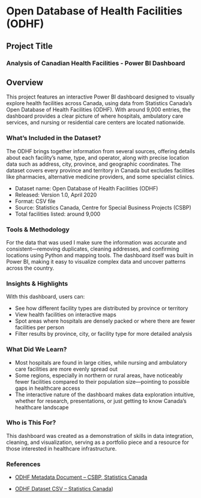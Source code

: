 
# Open Database of Health Facilities (ODHF) 

## Project Title
### Analysis of Canadian Health Facilities - Power BI Dashboard

## Overview

This project features an interactive Power BI dashboard designed to visually explore health facilities across Canada, using data from Statistics Canada’s Open Database of Health Facilities (ODHF). With around 9,000 entries, the dashboard provides a clear picture of where hospitals, ambulatory care services, and nursing or residential care centers are located nationwide.

### What’s Included in the Dataset?

The ODHF brings together information from several sources, offering details about each facility’s name, type, and operator, along with precise location data such as address, city, province, and geographic coordinates. The dataset covers every province and territory in Canada but excludes facilities like pharmacies, alternative medicine providers, and some specialist clinics.

- Dataset name: Open Database of Health Facilities (ODHF)
- Released: Version 1.0, April 2020
- Format: CSV file
- Source: Statistics Canada, Centre for Special Business Projects (CSBP)
- Total facilities listed: around 9,000

### Tools & Methodology

For the data that was used I make sure the information was accurate and consistent—removing duplicates, cleaning addresses, and confirming locations using Python and mapping tools.
The dashboard itself was built in Power BI, making it easy to visualize complex data and uncover patterns across the country.

### Insights & Highlights
With this dashboard, users can:
- See how different facility types are distributed by province or territory
- View health facilities on interactive maps
- Spot areas where hospitals are densely packed or where there are fewer facilities per person
- Filter results by province, city, or facility type for more detailed analysis

### What Did We Learn?

- Most hospitals are found in large cities, while nursing and ambulatory care facilities are more evenly spread out
- Some regions, especially in northern or rural areas, have noticeably fewer facilities compared to their population size—pointing to possible gaps in healthcare access
- The interactive nature of the dashboard makes data exploration intuitive, whether for research, presentations, or just getting to know Canada’s healthcare landscape

### Who is This For?

This dashboard was created as a demonstration of skills in data integration, cleaning, and visualization, serving as a portfolio piece and a resource for those interested in healthcare infrastructure.

### References

- [ODHF Metadata Document – CSBP, Statistics Canada](https://open.canada.ca/data/en/dataset/a1bcd4ee-8e57-499b-9c6f-94f6902fdf32/resource/a21f14c3-66fe-4736-8548-d84ff06f09d8)
  
- [ODHF Dataset CSV – Statistics Canada](https://open.canada.ca/data/en/dataset/a1bcd4ee-8e57-499b-9c6f-94f6902fdf32/resource/a65aac21-7646-4e92-a619-356628efd669))
